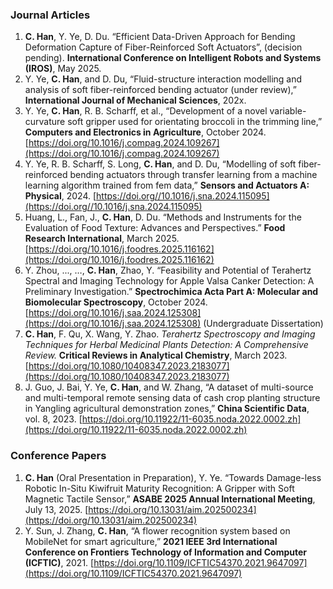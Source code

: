 ### Journal Articles

1. **C. Han**, Y. Ye, D. Du. “Efficient Data-Driven Approach for Bending Deformation Capture of Fiber-Reinforced Soft Actuators”, (decision pending). **International Conference on Intelligent Robots and Systems (IROS)**, May 2025.
2. Y. Ye, **C. Han**, and D. Du, “Fluid-structure interaction modelling and analysis of soft fiber-reinforced bending actuator (under review),” **International Journal of Mechanical Sciences**, 202x.
3. Y. Ye, **C. Han**, R. B. Scharff, et al., “Development of a novel variable-curvature soft gripper used for orientating broccoli in the trimming line,” **Computers and Electronics in Agriculture**, October 2024. [https://doi.org/10.1016/j.compag.2024.109267](https://doi.org/10.1016/j.compag.2024.109267)
4. Y. Ye, R. B. Scharff, S. Long, **C. Han**, and D. Du, “Modelling of soft fiber-reinforced bending actuators through transfer learning from a machine learning algorithm trained from fem data,” **Sensors and Actuators A: Physical**, 2024. [https://doi.org//10.1016/j.sna.2024.115095](https://doi.org//10.1016/j.sna.2024.115095)
5. Huang, L., Fan, J., **C. Han**, D. Du. “Methods and Instruments for the Evaluation of Food Texture: Advances and Perspectives.” **Food Research International**, March 2025. [https://doi.org/10.1016/j.foodres.2025.116162](https://doi.org/10.1016/j.foodres.2025.116162)
6. Y. Zhou, ..., …, **C. Han**, Zhao, Y. “Feasibility and Potential of Terahertz Spectral and Imaging Technology for Apple Valsa Canker Detection: A Preliminary Investigation.” **Spectrochimica Acta Part A: Molecular and Biomolecular Spectroscopy**, October 2024. [https://doi.org/10.1016/j.saa.2024.125308](https://doi.org/10.1016/j.saa.2024.125308) (Undergraduate Dissertation)
7. **C. Han**, F. Qu, X. Wang, Y. Zhao. *Terahertz Spectroscopy and Imaging Techniques for Herbal Medicinal Plants Detection: A Comprehensive Review.* **Critical Reviews in Analytical Chemistry**, March 2023. [https://doi.org/10.1080/10408347.2023.2183077](https://doi.org/10.1080/10408347.2023.2183077)
8. J. Guo, J. Bai, Y. Ye, **C. Han**, and W. Zhang, “A dataset of multi-source and multi-temporal remote sensing data of cash crop planting structure in Yangling agricultural demonstration zones,” **China Scientific Data**, vol. 8, 2023. [https://doi.org/10.11922/11-6035.noda.2022.0002.zh](https://doi.org/10.11922/11-6035.noda.2022.0002.zh)

### Conference Papers

1. **C. Han** (Oral Presentation in Preparation), Y. Ye. “Towards Damage-less Robotic In-Situ Kiwifruit Maturity Recognition: A Gripper with Soft Magnetic Tactile Sensor,” **ASABE 2025 Annual International Meeting**, July 13, 2025. [https://doi.org/10.13031/aim.202500234](https://doi.org/10.13031/aim.202500234)
2. Y. Sun, J. Zhang, **C. Han**, “A flower recognition system based on MobileNet for smart agriculture,” **2021 IEEE 3rd International Conference on Frontiers Technology of Information and Computer (ICFTIC)**, 2021. [https://doi.org/10.1109/ICFTIC54370.2021.9647097](https://doi.org/10.1109/ICFTIC54370.2021.9647097)



<!-- - <strong>S. Li</strong>, X. Yang*, A. Cao*, K. Fan, Y. Liu, C. Wang, and Q.Niu . LaNCoR: Label Noise-Contrastive Robust Learning for Seismic Signal Processing with Application to Microseismic Arrival Time Picking. <strong>In Revision.</strong> [[Code]](https://github.com/senli1073/LaNCor)

- X. Yang, <strong>S. Li</strong>, A. Cao*, C. Wang*, Y. Liu, X. Bai, and Q. Niu (2024). Deep Transfer Learning for P-wave Arrival Identification and Automatic Seismic Source Location in Underground Mines. <strong>International Journal of Rock Mechanics and Mining Sciences</strong>. [[Paper]](https://doi.org/10.1016/j.ijrmms.2024.105888)

- <strong>S. Li</strong>, X. Yang*, A. Cao*, C. Wang, Y. Liu, Y. Liu, and Q. Niu (2024). SeisT: A Foundational Deep-Learning Model for Earthquake Monitoring Tasks. <strong>IEEE Transactions on Geoscience and Remote Sensing</strong>. [[Paper]](https://doi.org/10.1109/TGRS.2024.3371503) [[Code]](https://github.com/senli1073/SeisT)

- A. Cao, X. Yang, C. Wang*, <strong>S. Li</strong>, Y. Liu, L. Dou, and Q. Niu (2023). High-Precision Phase Picking and Automatic Source Locating Method for Seismicity in Mines Based on Deep Transfer Learning. <strong>Journal of China Coal Society</strong>. [[Paper]](https://doi.org/10.13225/j.cnki.jccs.2023.0095)

- A. Cao, Y. Liu, X. Yang*, <strong>S. Li</strong>, C. Wang, X. Bai, and Y. Liu (2022). Physical Index and Data Fusion-Driven Method for Coal Burst Prediction in Time Sequence. <strong>Journal of China Coal Society</strong>. [[Paper]](https://doi.org/10.13225/j.cnki.jccs.2022.0680)

- X. Yang, X. Yu, C. Zhang, <strong>S. Li</strong>, and Q. Niu (2021). MineGPS: Battery-Free Localization Base Station for Coal Mine Environment. <strong>IEEE Communications Letters</strong>. [[Paper]](https://doi.org/10.1109/LCOMM.2021.3081593)
 -->
